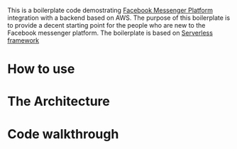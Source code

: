 This is a boilerplate code demostrating [Facebook Messenger Platform](https://developers.facebook.com/docs/messenger-platform) integration with a backend based on AWS. The purpose of this boilerplate is to provide a decent starting point for the people who are new to the Facebook messenger platform. The boilerplate is based on [Serverless framework](https://serverless.com/)

# How to use 

# The Architecture

# Code walkthrough
